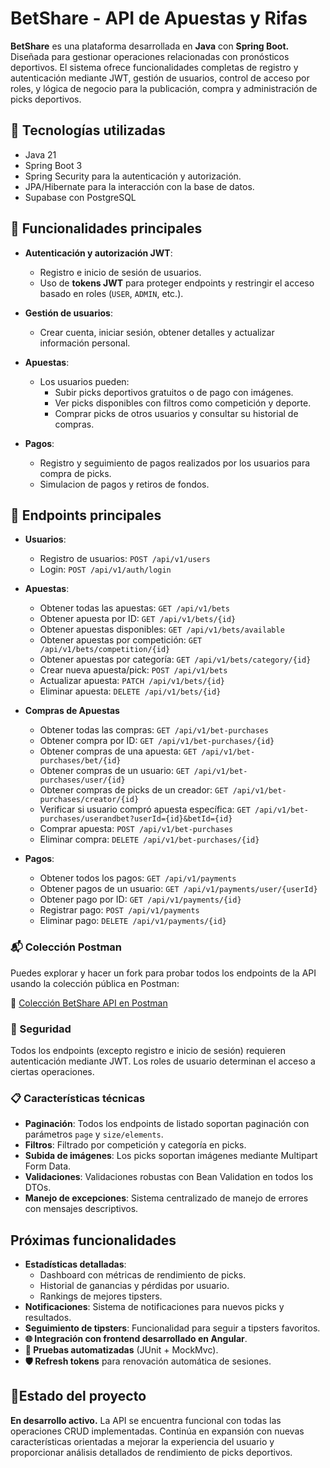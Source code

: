 # BetShare - API de Apuestas y Rifas

**BetShare** es una plataforma desarrollada en **Java** con **Spring Boot.** Diseñada para gestionar operaciones relacionadas con pronósticos deportivos. El sistema ofrece funcionalidades completas de registro y autenticación mediante JWT, gestión de usuarios, control de acceso por roles, y lógica de negocio para la publicación, compra y administración de picks deportivos.

## 🚀 Tecnologías utilizadas

- Java 21
- Spring Boot 3
- Spring Security para la autenticación y autorización.
- JPA/Hibernate para la interacción con la base de datos.
- Supabase con PostgreSQL


## 🧩 Funcionalidades principales

- **Autenticación y autorización JWT**:
   - Registro e inicio de sesión de usuarios.
   - Uso de **tokens JWT** para proteger endpoints y restringir el acceso basado en roles (`USER`, `ADMIN`, etc.).
- **Gestión de usuarios**:
   - Crear cuenta, iniciar sesión, obtener detalles y actualizar información personal.
- **Apuestas**:
   - Los usuarios pueden:
      - Subir picks deportivos gratuitos o de pago con imágenes.
      - Ver picks disponibles con filtros como competición y deporte.
      - Comprar picks de otros usuarios y consultar su historial de compras.


- **Pagos**:
    - Registro y seguimiento de pagos realizados por los usuarios para compra de picks.
    - Simulacion de pagos y retiros de fondos.
    
## 📡 Endpoints principales
- **Usuarios**:
    - Registro de usuarios: `POST /api/v1/users`
    - Login: `POST /api/v1/auth/login`

- **Apuestas**:
    - Obtener todas las apuestas: `GET /api/v1/bets`
    - Obtener apuesta por ID: `GET /api/v1/bets/{id}`
    - Obtener apuestas disponibles: `GET /api/v1/bets/available` 
    - Obtener apuestas por competición: `GET /api/v1/bets/competition/{id}`
    - Obtener apuestas por categoría: `GET /api/v1/bets/category/{id}`
    - Crear nueva apuesta/pick: `POST /api/v1/bets` 
    - Actualizar apuesta: `PATCH /api/v1/bets/{id}`
    - Eliminar apuesta: `DELETE /api/v1/bets/{id}`

-  **Compras de Apuestas**
    - Obtener todas las compras: `GET /api/v1/bet-purchases`
    - Obtener compra por ID: `GET /api/v1/bet-purchases/{id}`
    - Obtener compras de una apuesta: `GET /api/v1/bet-purchases/bet/{id}`
    - Obtener compras de un usuario: `GET /api/v1/bet-purchases/user/{id}`
    - Obtener compras de picks de un creador: `GET /api/v1/bet-purchases/creator/{id}`
    - Verificar si usuario compró apuesta específica: `GET /api/v1/bet-purchases/userandbet?userId={id}&betId={id}`
    - Comprar apuesta: `POST /api/v1/bet-purchases`
    - Eliminar compra: `DELETE /api/v1/bet-purchases/{id}`

- **Pagos**:
    - Obtener todos los pagos: `GET /api/v1/payments`
    - Obtener pagos de un usuario: `GET /api/v1/payments/user/{userId}`
    - Obtener pago por ID: `GET /api/v1/payments/{id}`
    - Registrar pago: `POST /api/v1/payments`
    - Eliminar pago: `DELETE /api/v1/payments/{id}`


### 📬 Colección Postman

Puedes explorar y hacer un fork para probar todos los endpoints de la API usando la colección pública en Postman:

🔗 [Colección BetShare API en Postman](https://www.postman.com/aviation-geoscientist-53836028/workspace/betshare/collection/43512481-74cf8c49-c939-492c-b053-1b59736963b6?action=share&source=copy-link&creator=43512481)
  
### 🔐 Seguridad
Todos los endpoints (excepto registro e inicio de sesión) requieren autenticación mediante JWT. Los roles de usuario determinan el acceso a ciertas operaciones. 

### 📋 Características técnicas

- **Paginación**: Todos los endpoints de listado soportan paginación con parámetros `page` y `size/elements`.
- **Filtros**: Filtrado por competición y categoría en picks.
- **Subida de imágenes**: Los picks soportan imágenes mediante Multipart Form Data.
- **Validaciones**: Validaciones robustas con Bean Validation en todos los DTOs.
- **Manejo de excepciones**: Sistema centralizado de manejo de errores con mensajes descriptivos.

## Próximas funcionalidades
- **Estadísticas detalladas**:
    - Dashboard con métricas de rendimiento de picks.
    - Historial de ganancias y pérdidas por usuario.
    - Rankings de mejores tipsters.
- **Notificaciones**: Sistema de notificaciones para nuevos picks y resultados.
- **Seguimiento de tipsters**: Funcionalidad para seguir a tipsters favoritos.
- **🌐 Integración con frontend desarrollado en Angular**.
- **🧪 Pruebas automatizadas** (JUnit + MockMvc).
- **🛡️ Refresh tokens** para renovación automática de sesiones.


## 🚧Estado del proyecto
**En desarrollo activo.** La API se encuentra funcional con todas las operaciones CRUD implementadas. Continúa en expansión con nuevas características orientadas a mejorar la experiencia del usuario y proporcionar análisis detallados de rendimiento de picks deportivos.

  

